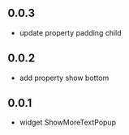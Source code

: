 ## 0.0.3

* update property padding child

## 0.0.2

* add property show bottom

## 0.0.1

* widget ShowMoreTextPopup
